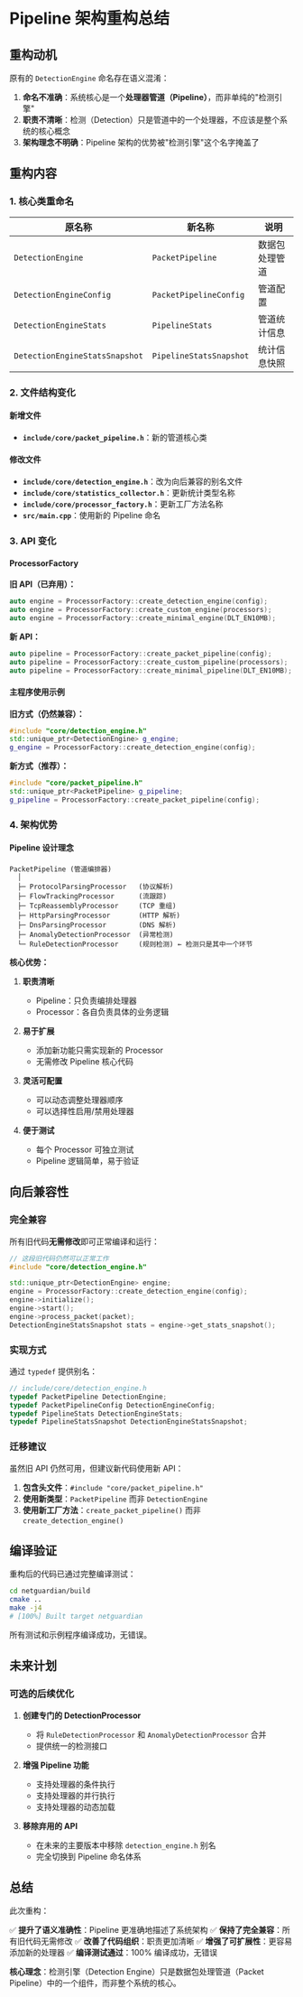 # Pipeline 架构重构总结

## 重构动机

原有的 `DetectionEngine` 命名存在语义混淆：

1. **命名不准确**：系统核心是一个**处理器管道（Pipeline）**，而非单纯的"检测引擎"
2. **职责不清晰**：检测（Detection）只是管道中的一个处理器，不应该是整个系统的核心概念
3. **架构理念不明确**：Pipeline 架构的优势被"检测引擎"这个名字掩盖了

## 重构内容

### 1. 核心类重命名

| 原名称 | 新名称 | 说明 |
|--------|--------|------|
| `DetectionEngine` | `PacketPipeline` | 数据包处理管道 |
| `DetectionEngineConfig` | `PacketPipelineConfig` | 管道配置 |
| `DetectionEngineStats` | `PipelineStats` | 管道统计信息 |
| `DetectionEngineStatsSnapshot` | `PipelineStatsSnapshot` | 统计信息快照 |

### 2. 文件结构变化

#### 新增文件
- **`include/core/packet_pipeline.h`**：新的管道核心类

#### 修改文件
- **`include/core/detection_engine.h`**：改为向后兼容的别名文件
- **`include/core/statistics_collector.h`**：更新统计类型名称
- **`include/core/processor_factory.h`**：更新工厂方法名称
- **`src/main.cpp`**：使用新的 Pipeline 命名

### 3. API 变化

#### ProcessorFactory

**旧 API（已弃用）：**
```cpp
auto engine = ProcessorFactory::create_detection_engine(config);
auto engine = ProcessorFactory::create_custom_engine(processors);
auto engine = ProcessorFactory::create_minimal_engine(DLT_EN10MB);
```

**新 API：**
```cpp
auto pipeline = ProcessorFactory::create_packet_pipeline(config);
auto pipeline = ProcessorFactory::create_custom_pipeline(processors);
auto pipeline = ProcessorFactory::create_minimal_pipeline(DLT_EN10MB);
```

#### 主程序使用示例

**旧方式（仍然兼容）：**
```cpp
#include "core/detection_engine.h"
std::unique_ptr<DetectionEngine> g_engine;
g_engine = ProcessorFactory::create_detection_engine(config);
```

**新方式（推荐）：**
```cpp
#include "core/packet_pipeline.h"
std::unique_ptr<PacketPipeline> g_pipeline;
g_pipeline = ProcessorFactory::create_packet_pipeline(config);
```

### 4. 架构优势

#### Pipeline 设计理念

```
PacketPipeline (管道编排器)
  │
  ├─ ProtocolParsingProcessor   (协议解析)
  ├─ FlowTrackingProcessor      (流跟踪)
  ├─ TcpReassemblyProcessor     (TCP 重组)
  ├─ HttpParsingProcessor       (HTTP 解析)
  ├─ DnsParsingProcessor        (DNS 解析)
  ├─ AnomalyDetectionProcessor  (异常检测)
  └─ RuleDetectionProcessor     (规则检测) ← 检测只是其中一个环节
```

**核心优势：**

1. **职责清晰**
   - Pipeline：只负责编排处理器
   - Processor：各自负责具体的业务逻辑

2. **易于扩展**
   - 添加新功能只需实现新的 Processor
   - 无需修改 Pipeline 核心代码

3. **灵活可配置**
   - 可以动态调整处理器顺序
   - 可以选择性启用/禁用处理器

4. **便于测试**
   - 每个 Processor 可独立测试
   - Pipeline 逻辑简单，易于验证

## 向后兼容性

### 完全兼容

所有旧代码**无需修改**即可正常编译和运行：

```cpp
// 这段旧代码仍然可以正常工作
#include "core/detection_engine.h"

std::unique_ptr<DetectionEngine> engine;
engine = ProcessorFactory::create_detection_engine(config);
engine->initialize();
engine->start();
engine->process_packet(packet);
DetectionEngineStatsSnapshot stats = engine->get_stats_snapshot();
```

### 实现方式

通过 `typedef` 提供别名：

```cpp
// include/core/detection_engine.h
typedef PacketPipeline DetectionEngine;
typedef PacketPipelineConfig DetectionEngineConfig;
typedef PipelineStats DetectionEngineStats;
typedef PipelineStatsSnapshot DetectionEngineStatsSnapshot;
```

### 迁移建议

虽然旧 API 仍然可用，但建议新代码使用新 API：

1. **包含头文件**：`#include "core/packet_pipeline.h"`
2. **使用新类型**：`PacketPipeline` 而非 `DetectionEngine`
3. **使用新工厂方法**：`create_packet_pipeline()` 而非 `create_detection_engine()`

## 编译验证

重构后的代码已通过完整编译测试：

```bash
cd netguardian/build
cmake ..
make -j4
# [100%] Built target netguardian
```

所有测试和示例程序编译成功，无错误。

## 未来计划

### 可选的后续优化

1. **创建专门的 DetectionProcessor**
   - 将 `RuleDetectionProcessor` 和 `AnomalyDetectionProcessor` 合并
   - 提供统一的检测接口

2. **增强 Pipeline 功能**
   - 支持处理器的条件执行
   - 支持处理器的并行执行
   - 支持处理器的动态加载

3. **移除弃用的 API**
   - 在未来的主要版本中移除 `detection_engine.h` 别名
   - 完全切换到 Pipeline 命名体系

## 总结

此次重构：

✅ **提升了语义准确性**：Pipeline 更准确地描述了系统架构
✅ **保持了完全兼容**：所有旧代码无需修改
✅ **改善了代码组织**：职责更加清晰
✅ **增强了可扩展性**：更容易添加新的处理器
✅ **编译测试通过**：100% 编译成功，无错误

**核心理念**：检测引擎（Detection Engine）只是数据包处理管道（Packet Pipeline）中的一个组件，而非整个系统的核心。
